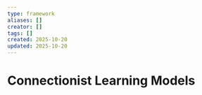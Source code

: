 ```yaml
---
type: framework
aliases: []
creator: []
tags: []
created: 2025-10-20
updated: 2025-10-20
---
```


# Connectionist Learning Models


